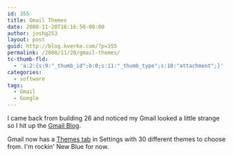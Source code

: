 ```yaml
---
id: 355
title: Gmail Themes
date: 2008-11-20T16:16:50-08:00
author: joshg253
layout: post
guid: http://blog.kverke.com/?p=355
permalink: /2008/11/20/gmail-themes/
tc-thumb-fld:
  - 'a:2:{s:9:"_thumb_id";b:0;s:11:"_thumb_type";s:10:"attachment";}'
categories:
  - software
tags:
  - Gmail
  - Google
---
```

I came back from building 26 and noticed my Gmail looked a little strange so I hit up the <a href="http://gmailblog.blogspot.com/">Gmail Blog</a>.

Gmail now has a <a href="https://mail.google.com/mail/?shva=1#settings/themes">Themes tab</a> in Settings with 30 different themes to choose from. I'm rockin' New Blue for now.